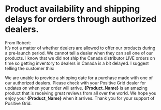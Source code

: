 # Product availability and shipping delays for orders through authorized dealers.

From Robert:  
It’s not a matter of whether dealers are allowed to offer our products during a pre-launch period. We cannot tell a dealer when they can sell one of our products. I know that we did not ship the Canada distributor LIVE orders on time so getting inventory to dealers in Canada is a bit delayed. I suggest telling the customer this:

We are unable to provide a shipping date for a purchase made with one of our authorized dealers. Please check with your Positive Grid dealer for updates on when your order will arrive. **{Product_Name}** is an amazing product that is receiving great reviews from all over the world. We hope you enjoy your **{Product_Name}** when it arrives. Thank you for your support of Positive Grid.